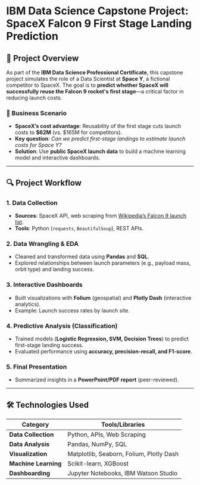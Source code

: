 # IBM Data Science Capstone Project: SpaceX Falcon 9 First Stage Landing Prediction

## 📌 Project Overview
As part of the **IBM Data Science Professional Certificate**, this capstone project simulates the role of a Data Scientist at **Space Y**, a fictional competitor to SpaceX. The goal is to **predict whether SpaceX will successfully reuse the Falcon 9 rocket's first stage**—a critical factor in reducing launch costs.  

### 🚀 Business Scenario
- **SpaceX’s cost advantage**: Reusability of the first stage cuts launch costs to **\$62M** (vs. \$165M for competitors).  
- **Key question**: *Can we predict first-stage landings to estimate launch costs for Space Y?*  
- **Solution**: Use **public SpaceX launch data** to build a machine learning model and interactive dashboards.

---

## 🔍 Project Workflow
### 1. **Data Collection**
   - **Sources**: SpaceX API, web scraping from [Wikipedia’s Falcon 9 launch list](https://en.wikipedia.org/wiki/List_of_Falcon_9_and_Falcon_Heavy_launches).  
   - **Tools**: Python (`requests`, `BeautifulSoup`), REST APIs.  

### 2. **Data Wrangling & EDA**
   - Cleaned and transformed data using **Pandas** and **SQL**.  
   - Explored relationships between launch parameters (e.g., payload mass, orbit type) and landing success.  

### 3. **Interactive Dashboards**
   - Built visualizations with **Folium** (geospatial) and **Plotly Dash** (interactive analytics).  
   - Example: Launch success rates by launch site.  

### 4. **Predictive Analysis (Classification)**
   - Trained models (**Logistic Regression, SVM, Decision Trees**) to predict first-stage landing success.  
   - Evaluated performance using **accuracy, precision-recall, and F1-score**.  

### 5. **Final Presentation**
   - Summarized insights in a **PowerPoint/PDF report** (peer-reviewed).  

---

## 🛠️ Technologies Used
| Category          | Tools/Libraries |
|-------------------|-----------------|
| **Data Collection** | Python, APIs, Web Scraping |
| **Data Analysis**  | Pandas, NumPy, SQL |
| **Visualization**  | Matplotlib, Seaborn, Folium, Plotly Dash |
| **Machine Learning** | Scikit-learn, XGBoost |
| **Dashboarding**   | Jupyter Notebooks, IBM Watson Studio |

